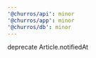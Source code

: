 ```yaml
---
'@churros/api': minor
'@churros/app': minor
'@churros/db': minor
---
```


deprecate Article.notifiedAt
